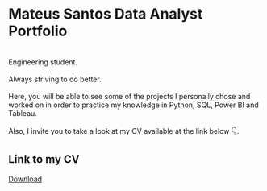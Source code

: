 <!--
### Hi there 👋
-->

<!--
**MateusAMSantos/MateusAMSantos** is a ✨ _special_ ✨ repository because its `README.md` (this file) appears on your GitHub profile.

Here are some ideas to get you started:

- 🔭 I’m currently working on ...
- 🌱 I’m currently learning ...
- 👯 I’m looking to collaborate on ...
- 🤔 I’m looking for help with ...
- 💬 Ask me about ...
- 📫 How to reach me: ...
- 😄 Pronouns: ...
- ⚡ Fun fact: ...
-->


# Mateus Santos Data Analyst Portfolio

<br/>Engineering student.<br/>
<br/>Always striving to do better.<br/>
<br/>Here, you will be able to see some of the projects I personally chose and worked on in order to practice my knowledge in Python, SQL, Power BI and Tableau.<br/>
<br/>Also, I invite you to take a look at my CV available at the link below :point_down:. <br/>

## Link to my CV
<a href="https://github.com/MateusAMSantos/MateusAMSantos/blob/main/CV_data_Mateus_Santos.pdf" title="Download" download>Download</a>

